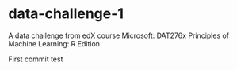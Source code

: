 # data-challenge-1
A data challenge from edX course Microsoft: DAT276x Principles of Machine Learning: R Edition

First commit test